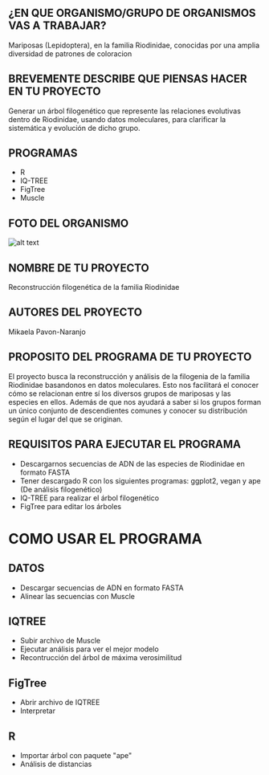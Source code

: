 ## ¿EN QUE ORGANISMO/GRUPO DE ORGANISMOS VAS A TRABAJAR?
Mariposas (Lepidoptera), en la familia Riodinidae, conocidas por una amplia
diversidad de patrones de coloracion


## BREVEMENTE DESCRIBE QUE PIENSAS HACER EN TU PROYECTO
Generar un árbol filogenético que represente las relaciones evolutivas dentro de Riodinidae, usando datos moleculares, para clarificar la sistemática y evolución de dicho grupo.


## PROGRAMAS
* R
* IQ-TREE
* FigTree
* Muscle


## FOTO DEL ORGANISMO 
![alt text](https://upload.wikimedia.org/wikipedia/commons/c/c4/Brauner_W%C3%BCrfelfalter_%28Hamearis_lucina%29_02.jpg)

## NOMBRE DE TU PROYECTO
Reconstrucción filogenética de la familia Riodinidae

## AUTORES DEL PROYECTO
Mikaela Pavon-Naranjo

## PROPOSITO DEL PROGRAMA DE TU PROYECTO
El proyecto busca la reconstrucción y análisis de la filogenia de la familia Riodinidae basandonos en datos moleculares. Esto nos facilitará el conocer cómo se relacionan entre sí los diversos grupos de mariposas y las especies en ellos. Además de que nos ayudará a saber si los grupos forman un único conjunto de descendientes comunes y conocer su distribución según el lugar del que se originan.

## REQUISITOS PARA EJECUTAR EL PROGRAMA
* Descargarnos secuencias de ADN de las especies de Riodinidae en formato FASTA
* Tener descargado R con los siguientes programas: ggplot2, vegan y ape (De análisis filogenético)
* IQ-TREE para realizar el árbol filogenético
* FigTree para editar los árboles



# COMO USAR EL PROGRAMA
## DATOS
* Descargar secuencias de ADN en formato FASTA
* Alinear las secuencias con Muscle

## IQTREE
* Subir archivo de Muscle
* Ejecutar análisis para ver el mejor modelo
* Recontrucción del árbol de máxima verosimilitud

## FigTree
* Abrir archivo de IQTREE
* Interpretar

## R
* Importar árbol con paquete "ape"
* Análisis de distancias

